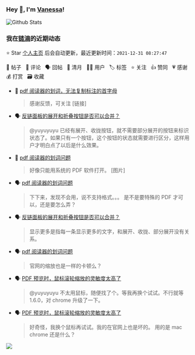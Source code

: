 ### Hey 👋, I'm [Vanessa](http://vanessa.b3log.org/)!

![Github Stats](https://github-readme-stats.vercel.app/api?username=Vanessa219&show_icons=true)

<!--events start -->

### 我在[链滴](https://ld246.com)的近期动态

⭐️ Star [个人主页](https://github.com/Vanessa219/Vanessa219) 后会自动更新，最近更新时间：`2021-12-31 08:27:47`

📝 帖子 &nbsp; 💬 评论 &nbsp; 🗣 回帖 &nbsp; 🌙 清月 &nbsp; 👨‍💻 用户 &nbsp; 🏷️ 标签 &nbsp; ⭐️ 关注 &nbsp; 👍 赞同 &nbsp; 💗 感谢 &nbsp; 💰 打赏 &nbsp; 🗃 收藏

* 💬 [pdf 阅读器的划词，无法复制标注的首字母](https://ld246.com/article/1640876458434/comment/1640879720451#comments)

  > 感谢反馈，可关注 [链接]
* 🗣 [反链面板的展开和折叠按钮是否可以合并？](https://ld246.com/article/1640336448345/comment/1640830003756#comments)

  > @yuyuyuyu 已经有展开、收拢按钮，就不需要部分展开的按钮来标识状态了。如果只有一个按钮，这个按钮的状态就需要进行区分，这样用户才明白点了以后是什么效果。
* 💬 [pdf 阅读器的划词问题](https://ld246.com/article/1640827418223/comment/1640832982909#comments)

  > 好像只能用系统的 PDF 软件打开。 [图片]
* 🗣 [pdf 阅读器的划词问题](https://ld246.com/article/1640827418223/comment/1640830077642#comments)

  > 下下来，发现不会用，说不支持格式。。。 是不是要特殊的 PDF 才可以，还是要怎么弄？
* 🗣 [反链面板的展开和折叠按钮是否可以合并？](https://ld246.com/article/1640336448345/comment/1640830003756#comments)

  > 显示更多是指每一条显示更多的文字，和展开、收拢、部分展开没有关系。
* 🗣 [pdf 阅读器的划词问题](https://ld246.com/article/1640827418223/comment/1640829987804#comments)

  > 官网的缩放也是一样的卡顿么？
* 🗣 [PDF 预览时，鼠标滚轮缩放的灵敏度太高了](https://ld246.com/article/1640680467851/comment/1640826908346#comments)

  > @yuyuyuyu 不太用鼠标，随便找了个。等我再换个试试。不行就等 1.6.0，对 chrome 升级了一下。
* 🗣 [PDF 预览时，鼠标滚轮缩放的灵敏度太高了](https://ld246.com/article/1640680467851/comment/1640826908346#comments)

  > 好奇怪，我换个鼠标再试试。我的在官网上也是坏的。 用的是 mac chrome 还是什么？


<!--events end -->

<a title="Hits" target="_blank" href="https://github.com/Vanessa219/Vanessa219"><img src="https://hits.b3log.org/Vanessa219/Vanessa219.svg"></a>
